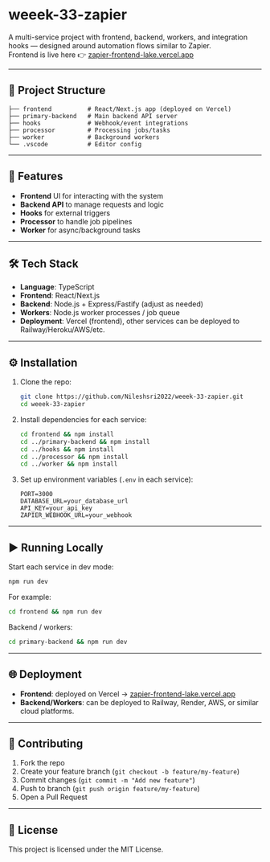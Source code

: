 # weeek-33-zapier

A multi-service project with frontend, backend, workers, and integration hooks — designed around automation flows similar to Zapier.  
Frontend is live here 👉 [zapier-frontend-lake.vercel.app](https://zapier-frontend-lake.vercel.app/)

---

## 📂 Project Structure

```
├── frontend          # React/Next.js app (deployed on Vercel)
├── primary-backend   # Main backend API server
├── hooks             # Webhook/event integrations
├── processor         # Processing jobs/tasks
├── worker            # Background workers
└── .vscode           # Editor config
```

---

## 🚀 Features

- **Frontend** UI for interacting with the system
- **Backend API** to manage requests and logic
- **Hooks** for external triggers
- **Processor** to handle job pipelines
- **Worker** for async/background tasks

---

## 🛠 Tech Stack

- **Language**: TypeScript  
- **Frontend**: React/Next.js  
- **Backend**: Node.js + Express/Fastify (adjust as needed)  
- **Workers**: Node.js worker processes / job queue  
- **Deployment**: Vercel (frontend), other services can be deployed to Railway/Heroku/AWS/etc.  

---

## ⚙️ Installation

1. Clone the repo:
   ```bash
   git clone https://github.com/Nileshsri2022/weeek-33-zapier.git
   cd weeek-33-zapier
   ```

2. Install dependencies for each service:
   ```bash
   cd frontend && npm install
   cd ../primary-backend && npm install
   cd ../hooks && npm install
   cd ../processor && npm install
   cd ../worker && npm install
   ```

3. Set up environment variables (`.env` in each service):
   ```env
   PORT=3000
   DATABASE_URL=your_database_url
   API_KEY=your_api_key
   ZAPIER_WEBHOOK_URL=your_webhook
   ```

---

## ▶️ Running Locally

Start each service in dev mode:
```bash
npm run dev
```

For example:
```bash
cd frontend && npm run dev
```

Backend / workers:
```bash
cd primary-backend && npm run dev
```

---

## 🌐 Deployment

- **Frontend**: deployed on Vercel → [zapier-frontend-lake.vercel.app](https://zapier-frontend-lake.vercel.app/)  
- **Backend/Workers**: can be deployed to Railway, Render, AWS, or similar cloud platforms.  

---

## 🤝 Contributing

1. Fork the repo  
2. Create your feature branch (`git checkout -b feature/my-feature`)  
3. Commit changes (`git commit -m "Add new feature"`)  
4. Push to branch (`git push origin feature/my-feature`)  
5. Open a Pull Request  

---

## 📜 License

This project is licensed under the MIT License.  
